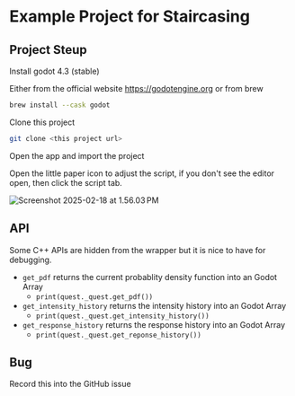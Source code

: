 # Example Project for Staircasing 

## Project Steup

Install godot 4.3 (stable)

Either from the official website https://godotengine.org or from brew 

```zsh
brew install --cask godot 
```

Clone this project 

```zsh
git clone <this project url>
```

Open the app and import the project 

Open the little paper icon to adjust the script, if you don't see the editor open, then click the script tab. 

![Screenshot 2025-02-18 at 1.56.03 PM](https://github.com/ChengranAA/Quest_Benchmark/blob/main/README.assets/Screenshot%202025-02-18%20at%201.56.03%E2%80%AFPM.png)

## API

Some C++ APIs are hidden from the wrapper but it is nice to have for debugging. 

- `get_pdf` returns the current probablity density function into an Godot Array 
  - `print(quest._quest.get_pdf())`
- `get_intensity_history` returns the intensity history into an Godot Array 
  - `print(quest._quest.get_intensity_history())`
- `get_response_history` returns the response history into an Godot Array 
  - `print(quest._quest.get_reponse_history())`

## Bug 

Record this into the GitHub issue 
